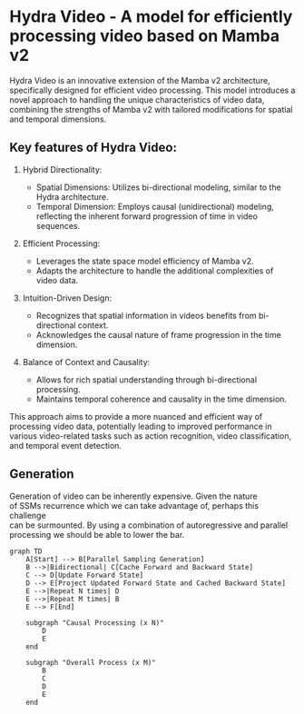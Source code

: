 # Hydra Video - A model for efficiently processing video based on Mamba v2

Hydra Video is an innovative extension of the Mamba v2 architecture, specifically designed for efficient video processing. This model introduces a novel approach to handling the unique characteristics of video data, combining the strengths of Mamba v2 with tailored modifications for spatial and temporal dimensions.

## Key features of Hydra Video:

1. Hybrid Directionality:
   - Spatial Dimensions: Utilizes bi-directional modeling, similar to the Hydra architecture.
   - Temporal Dimension: Employs causal (unidirectional) modeling, reflecting the inherent forward progression of time in video sequences.

2. Efficient Processing:
   - Leverages the state space model efficiency of Mamba v2.
   - Adapts the architecture to handle the additional complexities of video data.

3. Intuition-Driven Design:
   - Recognizes that spatial information in videos benefits from bi-directional context.
   - Acknowledges the causal nature of frame progression in the time dimension.

4. Balance of Context and Causality:
   - Allows for rich spatial understanding through bi-directional processing.
   - Maintains temporal coherence and causality in the time dimension.

This approach aims to provide a more nuanced and efficient way of processing video data, potentially leading to improved performance in various video-related tasks such as action recognition, video classification, and temporal event detection.

## Generation
Generation of video can be inherently expensive.  Given the nature  
of SSMs recurrence which we can take advantage of, perhaps this challenge  
can be surmounted.  By using a combination of autoregressive and parallel  
processing we should be able to lower the bar.

```mermaid
graph TD
    A[Start] --> B[Parallel Sampling Generation]
    B -->|Bidirectional| C[Cache Forward and Backward State]
    C --> D[Update Forward State]
    D --> E[Project Updated Forward State and Cached Backward State]
    E -->|Repeat N times| D
    E -->|Repeat M times| B
    E --> F[End]

    subgraph "Causal Processing (x N)"
        D
        E
    end

    subgraph "Overall Process (x M)"
        B
        C
        D
        E
    end
```

